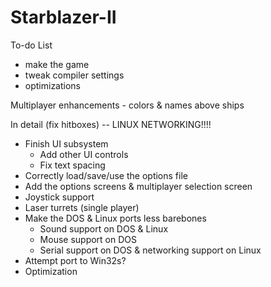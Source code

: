 # Starblazer-II
To-do List
- make the game
- tweak compiler settings
- optimizations

Multiplayer enhancements - colors & names above ships

In detail (fix hitboxes) -- LINUX NETWORKING!!!!
- Finish UI subsystem
  - Add other UI controls
  - Fix text spacing
- Correctly load/save/use the options file
- Add the options screens & multiplayer selection screen
- Joystick support
- Laser turrets (single player)
- Make the DOS & Linux ports less barebones
  - Sound support on DOS & Linux
  - Mouse support on DOS
  - Serial support on DOS & networking support on Linux
- Attempt port to Win32s?
- Optimization
